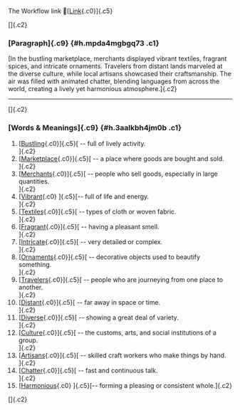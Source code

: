 The Workflow link
👏[[Link](https://www.google.com/url?q=http://www.google.com&sa=D&source=editors&ust=1760397589671044&usg=AOvVaw20bnuDawpNWQI_HIQ7h_NB){.c0}]{.c5}

[]{.c2}

### [Paragraph]{.c9} {#h.mpda4mgbgq73 .c1}

[In the bustling marketplace, merchants displayed vibrant textiles,
fragrant spices, and intricate ornaments. Travelers from distant lands
marveled at the diverse culture, while local artisans showcased their
craftsmanship. The air was filled with animated chatter, blending
languages from across the world, creating a lively yet harmonious
atmosphere.]{.c2}

------------------------------------------------------------------------

[]{.c2}

### [Words & Meanings]{.c9} {#h.3aalkbh4jm0b .c1}

1.  [[Bustling](https://www.google.com/url?q=http://www.google.com&sa=D&source=editors&ust=1760397589672347&usg=AOvVaw3lQFXWp4VIBT7R6OIcLaQV){.c0}]{.c5}[ --
    full of lively activity.\
    ]{.c2}
2.  [[Marketplace](https://www.google.com/url?q=http://www.google.com&sa=D&source=editors&ust=1760397589672642&usg=AOvVaw1MSjk0WX81_hbNRbTelY2X){.c0}]{.c5}[ --
    a place where goods are bought and sold.\
    ]{.c2}
3.  [[Merchants](https://www.google.com/url?q=http://www.google.com&sa=D&source=editors&ust=1760397589672896&usg=AOvVaw2Rvu9wBh1_7rV4qRSlA5nj){.c0}]{.c5}[ --
    people who sell goods, especially in large quantities.\
    ]{.c2}
4.  [[Vibrant](https://www.google.com/url?q=http://www.google.com&sa=D&source=editors&ust=1760397589673215&usg=AOvVaw0S0MStPHuMyqFotn1B2M22){.c0}
    ]{.c5}[-- full of life and energy.\
    ]{.c2}
5.  [[Textiles](https://www.google.com/url?q=http://www.google.com&sa=D&source=editors&ust=1760397589673434&usg=AOvVaw3X1JV7-OnnaJBLAjjRDzNG){.c0}]{.c5}[ --
    types of cloth or woven fabric.\
    ]{.c2}
6.  [[Fragrant](https://www.google.com/url?q=http://www.google.com&sa=D&source=editors&ust=1760397589673708&usg=AOvVaw0F1dDo3omL1DWqUlKkjjZx){.c0}]{.c5}[ --
    having a pleasant smell.\
    ]{.c2}
7.  [[Intricate](https://www.google.com/url?q=http://www.google.com&sa=D&source=editors&ust=1760397589673914&usg=AOvVaw23OjFKmG-z3QC9DW6iTQOc){.c0}]{.c5}[ --
    very detailed or complex.\
    ]{.c2}
8.  [[Ornaments](https://www.google.com/url?q=http://www.google.com&sa=D&source=editors&ust=1760397589674127&usg=AOvVaw1j2Pows49zh_cABnlYYr6_){.c0}]{.c5}[ --
    decorative objects used to beautify something.\
    ]{.c2}
9.  [[Travelers](https://www.google.com/url?q=http://www.google.com&sa=D&source=editors&ust=1760397589674385&usg=AOvVaw31zZnMkluGYrMREfyrKeg6){.c0}]{.c5}[ --
    people who are journeying from one place to another.\
    ]{.c2}
10. [[Distant](https://www.google.com/url?q=http://www.google.com&sa=D&source=editors&ust=1760397589674643&usg=AOvVaw0Sa2ncP0wLW7K_F3F7b89B){.c0}]{.c5}[ --
    far away in space or time.\
    ]{.c2}
11. [[Diverse](https://www.google.com/url?q=http://www.google.com&sa=D&source=editors&ust=1760397589674839&usg=AOvVaw3oxn4k3LWNnJTb90p7w1_B){.c0}]{.c5}[ --
    showing a great deal of variety.\
    ]{.c2}
12. [[Culture](https://www.google.com/url?q=http://www.google.com&sa=D&source=editors&ust=1760397589675055&usg=AOvVaw1vLCFCC4dzPX0g4i6dmXAp){.c0}]{.c5}[ --
    the customs, arts, and social institutions of a group.\
    ]{.c2}
13. [[Artisans](https://www.google.com/url?q=http://www.google.com&sa=D&source=editors&ust=1760397589675323&usg=AOvVaw0-GDcl9KNl3M3z5IGLY37p){.c0}]{.c5}[ --
    skilled craft workers who make things by hand.\
    ]{.c2}
14. [[Chatter](https://www.google.com/url?q=http://www.google.com&sa=D&source=editors&ust=1760397589675564&usg=AOvVaw0mmsIon4BQjMOpMkI4DTRd){.c0}]{.c5}[ --
    fast and continuous talk.\
    ]{.c2}
15. [[Harmonious](https://www.google.com/url?q=http://www.google.com&sa=D&source=editors&ust=1760397589675817&usg=AOvVaw28spckZ6H5WsIRdE6e32DB){.c0}
    ]{.c5}[-- forming a pleasing or consistent whole.]{.c2}

[]{.c2}
